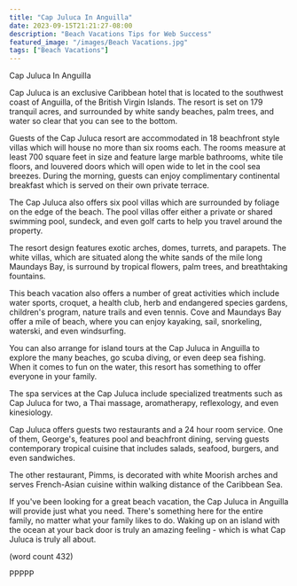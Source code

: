 ```yaml
---
title: "Cap Juluca In Anguilla"
date: 2023-09-15T21:21:27-08:00
description: "Beach Vacations Tips for Web Success"
featured_image: "/images/Beach Vacations.jpg"
tags: ["Beach Vacations"]
---
```


Cap Juluca In Anguilla

Cap Juluca is an exclusive Caribbean hotel that is
located to the southwest coast of Anguilla, of the
British Virgin Islands.  The resort is set on 179
tranquil acres, and surrounded by white sandy
beaches, palm trees, and water so clear that you 
can see to the bottom.

Guests of the Cap Juluca resort are accommodated
in 18 beachfront style villas which will house
no more than six rooms each.  The rooms measure
at least 700 square feet in size and feature large
marble bathrooms, white tile floors, and louvered
doors which will open wide to let in the cool sea
breezes.  During the morning, guests can enjoy
complimentary continental breakfast which is 
served on their own private terrace.

The Cap Juluca also offers six pool villas which
are surrounded by foliage on the edge of the beach.
The pool villas offer either a private or shared
swimming pool, sundeck, and even golf carts to
help you travel around the property.

The resort design features exotic arches, domes,
turrets, and parapets.  The white villas, which
are situated along the white sands of the mile
long Maundays Bay, is surround by tropical
flowers, palm trees, and breathtaking fountains.

This beach vacation also offers a number of
great activities which include water sports, 
croquet, a health club, herb and endangered
species gardens, children's program, nature trails
and even tennis.  Cove and Maundays Bay offer
a mile of beach, where you can enjoy kayaking,
sail, snorkeling, waterski, and even windsurfing.

You can also arrange for island tours at the
Cap Juluca in Anguilla to explore the many
beaches, go scuba diving, or even deep sea
fishing.  When it comes to fun on the water,
this resort has something to offer everyone in
your family.

The spa services at the Cap Juluca include
specialized treatments such as Cap Juluca for
two, a Thai massage, aromatherapy, reflexology,
and even kinesiology.  

Cap Juluca offers guests two restaurants and
a 24 hour room service.  One of them, George's,
features pool and beachfront dining, serving
guests contemporary tropical cuisine that
includes salads, seafood, burgers, and even
sandwiches.

The other restaurant, Pimms, is decorated with
white Moorish arches and serves French-Asian 
cuisine within walking distance of the 
Caribbean Sea.

If you've been looking for a great beach vacation,
the Cap Juluca in Anguilla will provide just
what you need.  There's something here for the
entire family, no matter what your family likes
to do.  Waking up on an island with the 
ocean at your back door is truly an amazing
feeling - which is what Cap Juluca is truly all
about.  

(word count 432)

PPPPP
 
